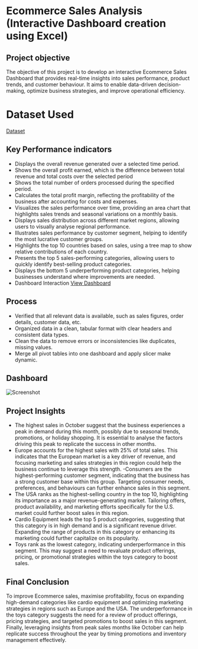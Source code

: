 # Ecommerce Sales Analysis (Interactive Dashboard creation using Excel)
## Project objective
The objective of this project is to develop an interactive Ecommerce Sales Dashboard that provides real-time insights into sales performance, product trends, and customer behaviour. It aims to enable data-driven decision-making, optimize business strategies, and improve operational efficiency.
# Dataset Used
<a href="https://github.com/mamatha203/Ecommerce-Data-Analysis/blob/main/Ecommerce%20Data.xlsx">Dataset</a>
## Key Performance indicators 
- Displays the overall revenue generated over a selected time period.
- Shows the overall profit earned, which is the difference between total revenue and total costs over the selected period
- Shows the total number of orders processed during the specified period.
- Calculates the total profit margin, reflecting the profitability of the business after accounting for costs and expenses.
- Visualizes the sales performance over time, providing an area chart that highlights sales trends and seasonal variations on a monthly basis.
- Displays sales distribution across different market regions, allowing users to visually analyse regional performance.
- Illustrates sales performance by customer segment, helping to identify the most lucrative customer groups.
- Highlights the top 10 countries based on sales, using a tree map to show relative contributions of each country.
- Presents the top 5 sales-performing categories, allowing users to quickly identify best-selling product categories.
- Displays the bottom 5 underperforming product categories, helping businesses understand where improvements are needed.
- Dashboard Interaction <a href="https://github.com/mamatha203/Ecommerce-Data-Analysis/blob/main/Ecommerce%20Sales%20Dashboard.xlsx">View Dashboard</a>
## Process
- Verified that all relevant data is available, such as sales figures, order details, customer data, etc.
- Organized data in a clean, tabular format with clear headers and consistent data types. 
- Clean the data to remove errors or inconsistencies like duplicates, missing values.
- Merge all pivot tables into one dashboard and apply slicer make dynamic.
## Dashboard
![Screenshot](https://github.com/user-attachments/assets/31d82eb5-0c4c-4f95-9491-af3642841d8a)
## Project Insights
- The highest sales in October suggest that the business experiences a peak in demand during this month, possibly due to seasonal trends, promotions, or holiday shopping. It is essential to analyse the factors driving this peak to replicate the success in other months.
- Europe accounts for the highest sales with 25% of total sales. This indicates that the European market is a key driver of revenue, and focusing marketing and sales strategies in this region could help the 
business continue to leverage this strength.
-Consumers are the highest-performing customer segment, indicating that the business has a strong customer base within this group. Targeting consumer needs, preferences, and behaviours can further enhance sales in this segment.
- The USA ranks as the highest-selling country in the top 10, highlighting its importance as a major revenue-generating market. Tailoring offers, product availability, and marketing efforts specifically for the U.S. market could further boost sales in this region.
- Cardio Equipment leads the top 5 product categories, suggesting that this category is in high demand and is a significant revenue driver. Expanding the range of products in this category or enhancing its marketing could further capitalize on its popularity.
- Toys rank as the lowest category, indicating underperformance in this segment. This may suggest a need to revaluate product offerings, pricing, or promotional strategies within the toys category to boost sales.
## Final Conclusion
To improve Ecommerce sales, maximise profitability, focus on expanding high-demand categories like cardio equipment and optimizing marketing strategies in regions such as Europe and the USA. The underperformance in the toys category suggests the need for a review of product offerings, pricing strategies, and targeted promotions to boost sales in this segment. Finally, leveraging insights from peak sales months like October can help replicate success throughout the year by timing promotions and inventory management effectively. 









